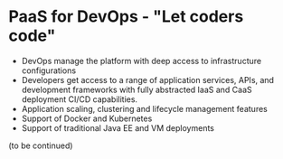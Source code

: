 # PaaS for DevOps - "Let coders code"

- DevOps manage the platform with deep access to infrastructure configurations
- Developers get access to a range of application services, APIs, and development frameworks with fully abstracted IaaS and CaaS deployment CI/CD capabilities. 
- Application scaling, clustering and lifecycle management features  
- Support of Docker and Kubernetes 
- Support of traditional Java EE and VM deployments

(to be continued) 
